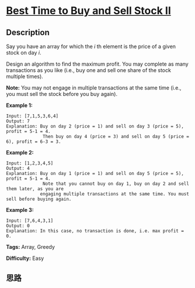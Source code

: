 # [Best Time to Buy and Sell Stock II][title]

## Description

Say you have an array for which the _i_ th element is the price of a given
stock on day _i_.

Design an algorithm to find the maximum profit. You may complete as many
transactions as you like (i.e., buy one and sell one share of the stock
multiple times).

**Note:** You may not engage in multiple transactions at the same time (i.e.,
you must sell the stock before you buy again).

**Example 1:**
            Input: [7,1,5,3,6,4]    Output: 7    Explanation: Buy on day 2 (price = 1) and sell on day 3 (price = 5), profit = 5-1 = 4.                  Then buy on day 4 (price = 3) and sell on day 5 (price = 6), profit = 6-3 = 3.    

**Example 2:**
            Input: [1,2,3,4,5]    Output: 4    Explanation: Buy on day 1 (price = 1) and sell on day 5 (price = 5), profit = 5-1 = 4.                  Note that you cannot buy on day 1, buy on day 2 and sell them later, as you are                 engaging multiple transactions at the same time. You must sell before buying again.    

**Example 3:**
            Input: [7,6,4,3,1]    Output: 0    Explanation: In this case, no transaction is done, i.e. max profit = 0.


**Tags:** Array, Greedy

**Difficulty:** Easy

## 思路

[title]: https://leetcode.com/problems/best-time-to-buy-and-sell-stock-ii
